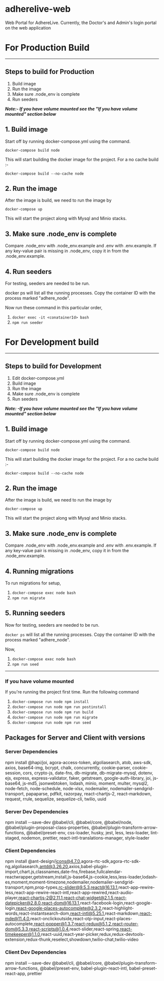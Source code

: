 # adherelive-web

Web Portal for AdhereLive. Currently, the Doctor's and Admin's login portal on the web application

# For Production Build

---

## Steps to build for Production

1. Build image
2. Run the image
3. Make sure .node_env is complete
4. Run seeders

**_Note:- If you have volume mounted see the "If you have volume mounted" section below_**

## 1. Build image

Start off by running docker-compose.yml using the command.

`docker-compose build node`

This will start building the docker image for the project. For a no cache build :-

`docker-compose build --no-cache node`

## 2. Run the image

After the image is build, we need to run the image by

`docker-compose up`

This will start the project along with Mysql and Minio stacks.

## 3. Make sure .node_env is complete

Compare .node_env with .node_env.example and .env with .env.example. If any key-value pair is missing in .node_env, copy
it in from the .node_env.example.

## 4. Run seeders

For testing, seeders are needed to be run.

docker ps will list all the running processes. Copy the container ID with the process marked "adhere_node".

Now run these command in this particular order,

1. `docker exec -it <conatainerId> bash`
2. `npm run seeder`

# For Development build

---

## Steps to build for Development

1. Edit docker-compose.yml
2. Build image
3. Run the image
4. Make sure .node_env is complete
5. Run seeders

**_Note: -If you have volume mounted see the "If you have volume mounted" section below_**

## 1. Build image

Start off by running docker-compose.yml using the command.

`docker-compose build node`

This will start building the docker image for the project. For a no cache build :-

`docker-compose build --no-cache node`

## 2. Run the image

After the image is build, we need to run the image by

`docker-compose up`

This will start the project along with Mysql and Minio stacks.

## 3. Make sure .node_env is complete

Compare .node_env with .node_env.example and .env with .env.example. If any key-value pair is missing in .node_env, copy
it in from the .node_env.example.

## 4. Running migrations

To run migrations for setup,

1. `docker-compose exec node bash`
2. `npm run migrate`

## 5. Running seeders

Now for testing, seeders are needed to be run.

`docker ps` will list all the running processes. Copy the container ID with the process marked "adhere_node".

Now,

1. `docker-compose exec node bash`
2. `npm run seed`

---

### If you have volume mounted

If you're running the project first time. Run the following command

1. `docker-compose run node npm install`
2. `docker-compose run node npm run postinstall`
3. `docker-compose run node npm run build`
4. `docker-compose run node npm run migrate`
5. `docker-compose run node npm run seed`

## Packages for Server and Client with versions

### Server Dependencies

npm install @hapi/joi, agora-access-token, algoliasearch, atob, aws-sdk, axios, base64-img, bcrypt, chalk, concurrently, cookie-parser, cookie-session, cors, crypto-js, date-fns, db-migrate, db-migrate-mysql, dotenv, ejs, express, express-validator, faker, getstream, google-auth-library, joi, js-base64, js-md5, jsonwebtoken, lodash, minio, moment, multer, mysql2, node-fetch, node-schedule, node-xlsx, nodemailer, nodemailer-sendgrid-transport, papaparse, pdfkit, razorpay, react-chartjs-2, react-markdown, request, rrule, sequelize, sequelize-cli, twilio, uuid

### Server Dev Dependencies

npm install --save-dev @babel/cli, @babel/core, @babel/node, @babel/plugin-proposal-class-properties, @babel/plugin-transform-arrow-functions, @babel/preset-env, css-loader, husky, jest, less, less-loader, lint-staged, nodemon, prettier, react-intl-translations-manager, style-loader

### Client Dependencies

npm install @ant-design/icons@4.7.0,agora-rtc-sdk,agora-rtc-sdk-ng,algoliasearch,antd@3.26.20,axios,babel-plugin-import,chart.js,classnames,date-fns,firebase,fullcalendar-reactwrapper,getstream,install,js-base64,js-cookie,less,less-loader,lodash-es,moment,moment-timezone,nodemailer,nodemailer-sendgrid-transport,npm,prop-types,rc-slider@9.5.3,react@16.13.1,react-app-rewire-less,react-app-rewire-react-intl,react-app-rewired,react-audio-player,react-chartjs-2@2.11.1,react-chat-widget@2.1.5,react-datepicker@2.8.0,react-dom@16.13.1,react-facebook-login,react-google-login,react-google-places-autocomplete@2.3.2,react-highlight-words,react-instantsearch-dom,react-intl@5.25.1,react-markdown,react-mde@11.4.0,react-onclickoutside,react-otp-input,react-places-autocomplete,react-popper@1.3.7,react-redux@5.1.2,react-router-dom@5.3.3,react-scripts@1.0.4,react-slider,react-spring,react-timekeeper@1.1.0,react-uuid,react-year-picker,redux,redux-devtools-extension,redux-thunk,reselect,showdown,twilio-chat,twilio-video

### Client Dev Dependencies

npm install --save-dev @babel/cli, @babel/core, @babel/plugin-transform-arrow-functions, @babel/preset-env, babel-plugin-react-intl, babel-preset-react-app, prettier
